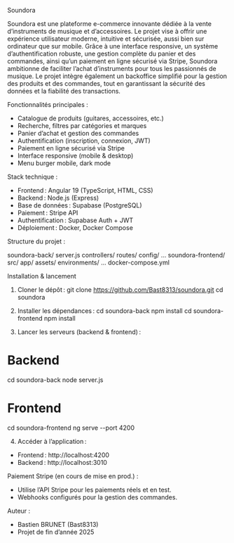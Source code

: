 Soundora

Soundora est une plateforme e-commerce innovante dédiée à la vente d’instruments de musique et d’accessoires. Le projet vise à offrir une expérience utilisateur moderne, intuitive et sécurisée, aussi bien sur ordinateur que sur mobile. Grâce à une interface responsive, un système d’authentification robuste, une gestion complète du panier et des commandes, ainsi qu’un paiement en ligne sécurisé via Stripe, Soundora ambitionne de faciliter l’achat d’instruments pour tous les passionnés de musique. Le projet intègre également un backoffice simplifié pour la gestion des produits et des commandes, tout en garantissant la sécurité des données et la fiabilité des transactions.

Fonctionnalités principales :

- Catalogue de produits (guitares, accessoires, etc.)
- Recherche, filtres par catégories et marques
- Panier d’achat et gestion des commandes
- Authentification (inscription, connexion, JWT)
- Paiement en ligne sécurisé via Stripe
- Interface responsive (mobile & desktop)
- Menu burger mobile, dark mode


Stack technique :

- Frontend : Angular 19 (TypeScript, HTML, CSS)
- Backend : Node.js (Express)
- Base de données : Supabase (PostgreSQL)
- Paiement : Stripe API
- Authentification : Supabase Auth + JWT
- Déploiement : Docker, Docker Compose

Structure du projet :

soundora-back/
  server.js
  controllers/
  routes/
  config/
  ...
  soundora-frontend/
    src/
      app/
      assets/
      environments/
    ...
docker-compose.yml

Installation & lancement

1. Cloner le dépôt :
git clone https://github.com/Bast8313/soundora.git
cd soundora

2. Installer les dépendances :
cd soundora-back
npm install
cd soundora-frontend
npm install

3. Lancer les serveurs (backend & frontend) :
# Backend
cd soundora-back
node server.js
# Frontend
cd soundora-frontend
ng serve --port 4200

4. Accéder à l’application :

- Frontend : http://localhost:4200
- Backend : http://localhost:3010
  

Paiement Stripe (en cours de mise en prod.) :

- Utilise l’API Stripe pour les paiements réels et en test.
- Webhooks configurés pour la gestion des commandes.

  
Auteur :
- Bastien BRUNET (Bast8313)
- Projet de fin d’année 2025

